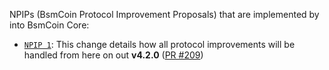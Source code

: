 NPIPs (BsmCoin Protocol Improvement Proposals) that are implemented by into BsmCoin Core:

* [`NPIP 1`](https://github.com/bsmcoin/npips/blob/master/npip-0001.mediawiki): This change details how all protocol improvements will be handled from here on out **v4.2.0**  ([PR #209](https://github.com/bsmcoin/bsmcoin-core/pull/209))
